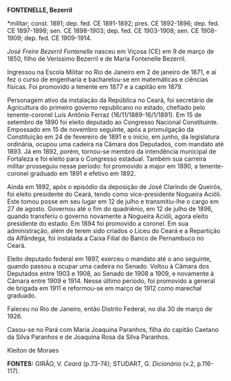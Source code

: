 **FONTENELLE, Bezerril**

\*militar; const. 1891; dep. fed. CE 1891-1892; pres. CE 1892-1896; dep.
fed. CE 1897-1898; sen. CE 1898-1903; dep. fed. CE 1903-1908; sen. CE
1908-1909; dep. fed. CE 1909-1914.

*José Freire Bezerril Fontenelle* nasceu em Viçosa (CE) em 9 de março de
1850, filho de Veríssimo Bezerril e de Maria Fontenelle Bezerril.

Ingressou na Escola Militar no Rio de Janeiro em 2 de janeiro de 1871, e
aí fez o curso de engenharia e bacharelou-se em matemáticas e ciências
físicas. Foi promovido a tenente em 1877 e a capitão em 1879.

Personagem ativo da instalação da República no Ceará, foi secretário de
Agricultura do primeiro governo republicano no estado, chefiado pelo
tenente-coronel Luís Antônio Ferraz (16/11/1889-16/1/1891). Em 15 de
setembro de 1890 foi eleito deputado ao Congresso Nacional Constituinte.
Empossado em 15 de novembro seguinte, após a promulgação da Constituição
em 24 de fevereiro de 1891 e o início, em junho, da legislatura
ordinária, ocupou uma cadeira na Câmara dos Deputados, com mandato até
1893. Já em 1892, porém, tornou-se membro da intendência municipal de
Fortaleza e foi eleito para o Congresso estadual. Também sua carreira
militar prosseguiu nesse período: foi promovido a major em 1890, a
tenente-coronel graduado em 1891 e efetivo em 1892.

Ainda em 1892, após o episódio da deposição de José Clarindo de Queirós,
foi eleito presidente do Ceará, tendo como vice-presidente Nogueira
Acióli. Este tomou posse em seu lugar em 12 de julho e transmitiu-lhe o
cargo em 27 de agosto. Governou até o fim do quadriênio, em 12 de julho
de 1896, quando transferiu o governo novamente a Nogueira Acióli, agora
eleito presidente do estado. Em 1894 foi promovido a coronel. Em sua
administração, além de terem sido criados o Liceu do Ceará e a
Repartição da Alfândega, foi instalada a Caixa Filial do Banco de
Pernambuco no Ceará.

Eleito deputado federal em 1897, exerceu o mandato até o ano seguinte,
quando passou a ocupar uma cadeira no Senado. Voltou à Câmara dos
Deputados entre 1903 e 1908, ao Senado de 1908 a 1909, e novamente à
Câmara entre 1909 e 1914. Nesse último período, foi promovido a general
de brigada em 1911 e reformou-se em março de 1912 como marechal
graduado.

Faleceu no Rio de Janeiro, então Distrito Federal, no dia 30 de março de
1926.

Casou-se no Pará com Maria Joaquina Paranhos, filha do capitão Caetano
da Silva Paranhos e de Joaquina Rosa da Silva Paranhos.

Kleiton de Moraes

**FONTES:** GIRÃO, V. *Ceará* (p.73-74); STUDART, G. *Dicionário* (v.2,
p.116-117).
